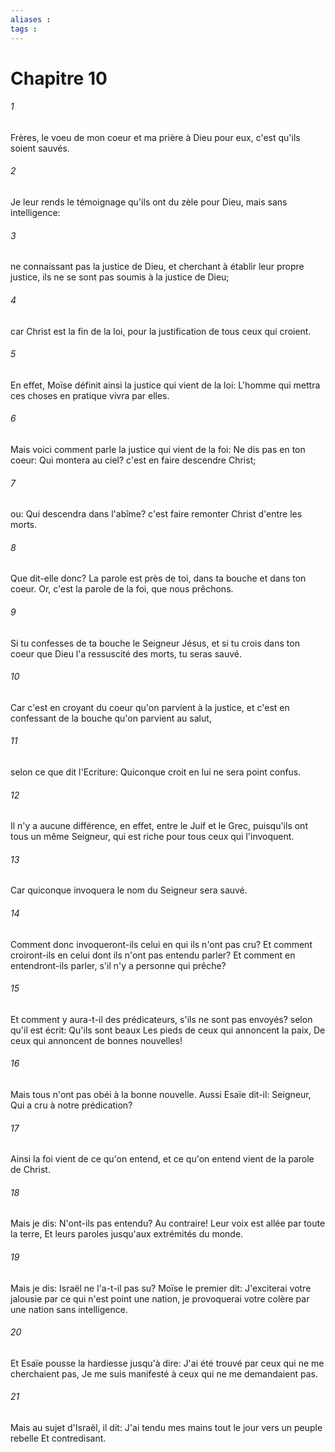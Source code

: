 ```yaml
---
aliases : 
tags : 
---
```


# Chapitre 10

###### 1
Frères, le voeu de mon coeur et ma prière à Dieu pour eux, c'est qu'ils soient sauvés.
###### 2
Je leur rends le témoignage qu'ils ont du zèle pour Dieu, mais sans intelligence:
###### 3
ne connaissant pas la justice de Dieu, et cherchant à établir leur propre justice, ils ne se sont pas soumis à la justice de Dieu;
###### 4
car Christ est la fin de la loi, pour la justification de tous ceux qui croient.
###### 5
En effet, Moïse définit ainsi la justice qui vient de la loi: L'homme qui mettra ces choses en pratique vivra par elles.
###### 6
Mais voici comment parle la justice qui vient de la foi: Ne dis pas en ton coeur: Qui montera au ciel? c'est en faire descendre Christ;
###### 7
ou: Qui descendra dans l'abîme? c'est faire remonter Christ d'entre les morts.
###### 8
Que dit-elle donc? La parole est près de toi, dans ta bouche et dans ton coeur. Or, c'est la parole de la foi, que nous prêchons.
###### 9
Si tu confesses de ta bouche le Seigneur Jésus, et si tu crois dans ton coeur que Dieu l'a ressuscité des morts, tu seras sauvé.
###### 10
Car c'est en croyant du coeur qu'on parvient à la justice, et c'est en confessant de la bouche qu'on parvient au salut,
###### 11
selon ce que dit l'Ecriture: Quiconque croit en lui ne sera point confus.
###### 12
Il n'y a aucune différence, en effet, entre le Juif et le Grec, puisqu'ils ont tous un même Seigneur, qui est riche pour tous ceux qui l'invoquent.
###### 13
Car quiconque invoquera le nom du Seigneur sera sauvé.
###### 14
Comment donc invoqueront-ils celui en qui ils n'ont pas cru? Et comment croiront-ils en celui dont ils n'ont pas entendu parler? Et comment en entendront-ils parler, s'il n'y a personne qui prêche?
###### 15
Et comment y aura-t-il des prédicateurs, s'ils ne sont pas envoyés? selon qu'il est écrit: Qu'ils sont beaux Les pieds de ceux qui annoncent la paix, De ceux qui annoncent de bonnes nouvelles!
###### 16
Mais tous n'ont pas obéi à la bonne nouvelle. Aussi Esaïe dit-il: Seigneur, Qui a cru à notre prédication?
###### 17
Ainsi la foi vient de ce qu'on entend, et ce qu'on entend vient de la parole de Christ.
###### 18
Mais je dis: N'ont-ils pas entendu? Au contraire! Leur voix est allée par toute la terre, Et leurs paroles jusqu'aux extrémités du monde.
###### 19
Mais je dis: Israël ne l'a-t-il pas su? Moïse le premier dit: J'exciterai votre jalousie par ce qui n'est point une nation, je provoquerai votre colère par une nation sans intelligence.
###### 20
Et Esaïe pousse la hardiesse jusqu'à dire: J'ai été trouvé par ceux qui ne me cherchaient pas, Je me suis manifesté à ceux qui ne me demandaient pas.
###### 21
Mais au sujet d'Israël, il dit: J'ai tendu mes mains tout le jour vers un peuple rebelle Et contredisant.
